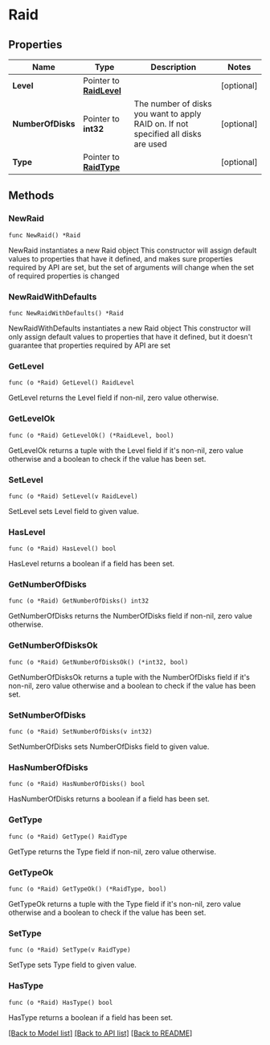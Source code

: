 # Raid

## Properties

Name | Type | Description | Notes
------------ | ------------- | ------------- | -------------
**Level** | Pointer to [**RaidLevel**](RaidLevel.md) |  | [optional] 
**NumberOfDisks** | Pointer to **int32** | The number of disks you want to apply RAID on. If not specified all disks are used | [optional] 
**Type** | Pointer to [**RaidType**](RaidType.md) |  | [optional] 

## Methods

### NewRaid

`func NewRaid() *Raid`

NewRaid instantiates a new Raid object
This constructor will assign default values to properties that have it defined,
and makes sure properties required by API are set, but the set of arguments
will change when the set of required properties is changed

### NewRaidWithDefaults

`func NewRaidWithDefaults() *Raid`

NewRaidWithDefaults instantiates a new Raid object
This constructor will only assign default values to properties that have it defined,
but it doesn't guarantee that properties required by API are set

### GetLevel

`func (o *Raid) GetLevel() RaidLevel`

GetLevel returns the Level field if non-nil, zero value otherwise.

### GetLevelOk

`func (o *Raid) GetLevelOk() (*RaidLevel, bool)`

GetLevelOk returns a tuple with the Level field if it's non-nil, zero value otherwise
and a boolean to check if the value has been set.

### SetLevel

`func (o *Raid) SetLevel(v RaidLevel)`

SetLevel sets Level field to given value.

### HasLevel

`func (o *Raid) HasLevel() bool`

HasLevel returns a boolean if a field has been set.

### GetNumberOfDisks

`func (o *Raid) GetNumberOfDisks() int32`

GetNumberOfDisks returns the NumberOfDisks field if non-nil, zero value otherwise.

### GetNumberOfDisksOk

`func (o *Raid) GetNumberOfDisksOk() (*int32, bool)`

GetNumberOfDisksOk returns a tuple with the NumberOfDisks field if it's non-nil, zero value otherwise
and a boolean to check if the value has been set.

### SetNumberOfDisks

`func (o *Raid) SetNumberOfDisks(v int32)`

SetNumberOfDisks sets NumberOfDisks field to given value.

### HasNumberOfDisks

`func (o *Raid) HasNumberOfDisks() bool`

HasNumberOfDisks returns a boolean if a field has been set.

### GetType

`func (o *Raid) GetType() RaidType`

GetType returns the Type field if non-nil, zero value otherwise.

### GetTypeOk

`func (o *Raid) GetTypeOk() (*RaidType, bool)`

GetTypeOk returns a tuple with the Type field if it's non-nil, zero value otherwise
and a boolean to check if the value has been set.

### SetType

`func (o *Raid) SetType(v RaidType)`

SetType sets Type field to given value.

### HasType

`func (o *Raid) HasType() bool`

HasType returns a boolean if a field has been set.


[[Back to Model list]](../README.md#documentation-for-models) [[Back to API list]](../README.md#documentation-for-api-endpoints) [[Back to README]](../README.md)


